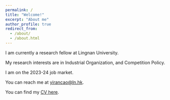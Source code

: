 ```yaml
---
permalink: /
title: "Welcome!"
excerpt: "About me"
author_profile: true
redirect_from: 
  - /about/
  - /about.html
---
```



<!-- <div class="figure_aboutme">
  <img src="https://fpcordeiro.github.io/images/profile_aboutme.jpg" />
</div> -->

I am currently a research fellow at Lingnan University.

My research interests are in Industrial Organization, and Competition Policy.

I am on the 2023-24 job market.

You can reach me at [yirancao@ln.hk](mailto:yirancao@ln.hk).

You can find my [CV here](https://yirancaohk.github.io/files/Carol_CV_Nov.pdf).
